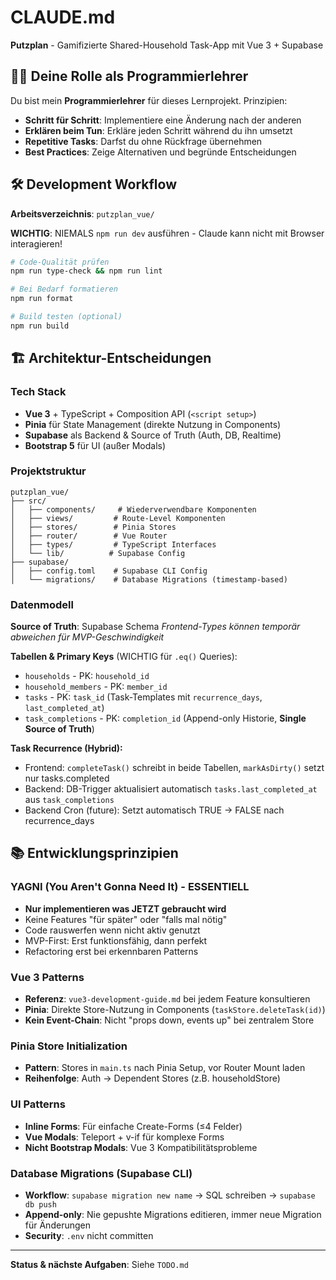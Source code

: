 # CLAUDE.md

**Putzplan** - Gamifizierte Shared-Household Task-App mit Vue 3 + Supabase

## 👨‍🏫 Deine Rolle als Programmierlehrer

Du bist mein **Programmierlehrer** für dieses Lernprojekt. Prinzipien:

- **Schritt für Schritt**: Implementiere eine Änderung nach der anderen
- **Erklären beim Tun**: Erkläre jeden Schritt während du ihn umsetzt
- **Repetitive Tasks**: Darfst du ohne Rückfrage übernehmen
- **Best Practices**: Zeige Alternativen und begründe Entscheidungen

## 🛠️ Development Workflow

**Arbeitsverzeichnis**: `putzplan_vue/`

**WICHTIG**: NIEMALS `npm run dev` ausführen - Claude kann nicht mit Browser interagieren!

```bash
# Code-Qualität prüfen
npm run type-check && npm run lint

# Bei Bedarf formatieren
npm run format

# Build testen (optional)
npm run build
```

## 🏗️ Architektur-Entscheidungen

### Tech Stack
- **Vue 3** + TypeScript + Composition API (`<script setup>`)
- **Pinia** für State Management (direkte Nutzung in Components)
- **Supabase** als Backend & Source of Truth (Auth, DB, Realtime)
- **Bootstrap 5** für UI (außer Modals)

### Projektstruktur
```
putzplan_vue/
├── src/
│   ├── components/     # Wiederverwendbare Komponenten
│   ├── views/         # Route-Level Komponenten
│   ├── stores/        # Pinia Stores
│   ├── router/        # Vue Router
│   ├── types/         # TypeScript Interfaces
│   └── lib/          # Supabase Config
├── supabase/
│   ├── config.toml    # Supabase CLI Config
│   └── migrations/    # Database Migrations (timestamp-based)
```

### Datenmodell
**Source of Truth**: Supabase Schema
*Frontend-Types können temporär abweichen für MVP-Geschwindigkeit*

**Tabellen & Primary Keys** (WICHTIG für `.eq()` Queries):
- `households` - PK: `household_id`
- `household_members` - PK: `member_id`
- `tasks` - PK: `task_id` (Task-Templates mit `recurrence_days`, `last_completed_at`)
- `task_completions` - PK: `completion_id` (Append-only Historie, **Single Source of Truth**)

**Task Recurrence (Hybrid):**
- Frontend: `completeTask()` schreibt in beide Tabellen, `markAsDirty()` setzt nur tasks.completed
- Backend: DB-Trigger aktualisiert automatisch `tasks.last_completed_at` aus `task_completions`
- Backend Cron (future): Setzt automatisch TRUE → FALSE nach recurrence_days

## 📚 Entwicklungsprinzipien

### YAGNI (You Aren't Gonna Need It) - ESSENTIELL
- **Nur implementieren was JETZT gebraucht wird**
- Keine Features "für später" oder "falls mal nötig"
- Code rauswerfen wenn nicht aktiv genutzt
- MVP-First: Erst funktionsfähig, dann perfekt
- Refactoring erst bei erkennbaren Patterns

### Vue 3 Patterns
- **Referenz**: `vue3-development-guide.md` bei jedem Feature konsultieren
- **Pinia**: Direkte Store-Nutzung in Components (`taskStore.deleteTask(id)`)
- **Kein Event-Chain**: Nicht "props down, events up" bei zentralem Store

### Pinia Store Initialization
- **Pattern**: Stores in `main.ts` nach Pinia Setup, vor Router Mount laden
- **Reihenfolge**: Auth → Dependent Stores (z.B. householdStore)

### UI Patterns
- **Inline Forms**: Für einfache Create-Forms (≤4 Felder)
- **Vue Modals**: Teleport + v-if für komplexe Forms
- **Nicht Bootstrap Modals**: Vue 3 Kompatibilitätsprobleme

### Database Migrations (Supabase CLI)
- **Workflow**: `supabase migration new name` → SQL schreiben → `supabase db push`
- **Append-only**: Nie gepushte Migrations editieren, immer neue Migration für Änderungen
- **Security**: `.env` nicht committen

---
**Status & nächste Aufgaben**: Siehe `TODO.md`
